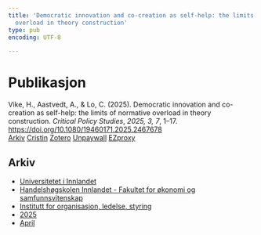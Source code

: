 ```yaml
---
title: 'Democratic innovation and co-creation as self-help: the limits of normative
  overload in theory construction'
type: pub
encoding: UTF-8

---
```

<h1>Publikasjon</h1>
<article id="csl-bib-container-9EG9MZ9X" class="csl-bib-container">
  <div class="csl-bib-body"> <div class="csl-entry">Vike, H., Aastvedt, A., &#38; Lo, C. (2025). Democratic innovation and co-creation as self-help: the limits of normative overload in theory construction. <i>Critical Policy Studies</i>, <i>2025, 3, 7</i>, 1–17. <a href="https://doi.org/10.1080/19460171.2025.2467678">https://doi.org/10.1080/19460171.2025.2467678</a></div> </div>
  <div class="csl-bib-buttons">
    <a href="#taxonomy-article-9EG9MZ9X" alt="archive" class="csl-bib-button">Arkiv</a>
    <a href="https://app.cristin.no/results/show.jsf?id=2371400" alt="Cristin" class="csl-bib-button">Cristin</a>
    <a href="http://zotero.org/groups/5881554/items/9EG9MZ9X" alt="Zotero" class="csl-bib-button">Zotero</a>
    <a href="https://doi.org/10.1080/19460171.2025.2467678" alt="Unpaywall" class="csl-bib-button">Unpaywall</a>
    <a href="https://doi.org/10.1080/19460171.2025.2467678" alt="EZproxy" class="csl-bib-button">EZproxy</a>
  </div>
  <div id="csl-bib-meta-container-9EG9MZ9X"></div>
</article>
<div id="csl-bib-meta-9EG9MZ9X" class="csl-bib-meta">
  <article id="taxonomy-article-9EG9MZ9X" class="taxonomy-article">
    <h1>Arkiv</h1>
    <ul>
      <li><a href="{{< params subfolder >}}nn/archive/?key=3DCRN523">Universitetet i Innlandet</a></li>
      <li><a href="{{< params subfolder >}}nn/archive/?key=DU8Q9LN9">Handelshøgskolen Innlandet - Fakultet for økonomi og samfunnsvitenskap</a></li>
      <li><a href="{{< params subfolder >}}nn/archive/?key=4LUWR3ZM">Institutt for organisasjon, ledelse, styring</a></li>
      <li><a href="{{< params subfolder >}}nn/archive/?key=UY24A2N9">2025</a></li>
      <li><a href="{{< params subfolder >}}nn/archive/?key=MP9LHZQF">April</a></li>
    </ul>
  </article>
</div>
